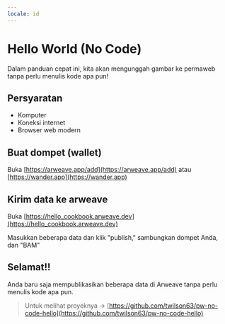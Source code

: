 ```yaml
---
locale: id
---
```


# Hello World (No Code)

Dalam panduan cepat ini, kita akan mengunggah gambar ke permaweb tanpa perlu menulis kode apa pun!

## Persyaratan

* Komputer
* Koneksi internet
* Browser web modern

## Buat dompet (wallet)

Buka [https://arweave.app/add](https://arweave.app/add) atau [https://wander.app](https://wander.app)

## Kirim data ke arweave

Buka [https://hello_cookbook.arweave.dev](https://hello_cookbook.arweave.dev)

Masukkan beberapa data dan klik "publish," sambungkan dompet Anda, dan "BAM"

## Selamat!!

Anda baru saja mempublikasikan beberapa data di Arweave tanpa perlu menulis kode apa pun.

> Untuk melihat proyeknya -> [https://github.com/twilson63/pw-no-code-hello](https://github.com/twilson63/pw-no-code-hello)
